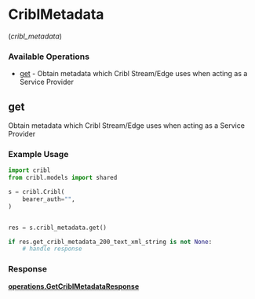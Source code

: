 # CriblMetadata
(*cribl_metadata*)

### Available Operations

* [get](#get) - Obtain metadata which Cribl Stream/Edge uses when acting as a Service Provider

## get

Obtain metadata which Cribl Stream/Edge uses when acting as a Service Provider

### Example Usage

```python
import cribl
from cribl.models import shared

s = cribl.Cribl(
    bearer_auth="",
)


res = s.cribl_metadata.get()

if res.get_cribl_metadata_200_text_xml_string is not None:
    # handle response
```


### Response

**[operations.GetCriblMetadataResponse](../../models/operations/getcriblmetadataresponse.md)**

